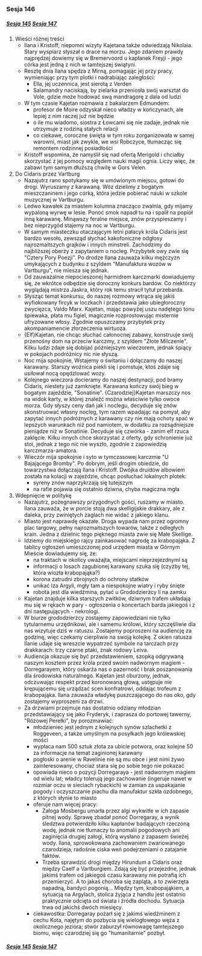 ### Sesja 146
##### [Sesja 145](#sesja-145) [Sesja 147](#sesja-147)
1. Wieści różnej treści
    - Ilana i Kristoff, niepomni wizyty Kajetana także odwiedzają Nikolaia. Stary wyspiarz słyszał o drace na morzu. Jego zdaniem prawdy najprędzej dowiemy się w Bremervoord u kapłanek Freyji - jego córka jest jedną z nich w tamtejszej świątyni.
    - Resztę dnia Ilana spędza z Mirną, pomagając jej przy pracy, wymieniając przy tym plotki i nadrabiając zaległości:
        - Ella, jej uczennica, jest sierotą z Verden
        - Salamandry naciskają, by zielarka przeniosła swój warsztat do Vole, gdzie może hodować swą mandragorę z dala od ludzi
    - W tym czasie Kajetan rozmawia z bakalarzem Edmundem:
        - profesor de Moire odzyskał nieco władzy w kończynach, ale lepiej z nim raczej już nie będzie
        - o ile mu wiadomo, siostra z Łowcami się nie zadaje, jednak nie utrzymuje z rodziną stałych relacji
        - co ciekawe, coroczne święta w tym roku zorganizowała w samej warowni, miast jak zwykle, we wsi Robczyce, tłumacząc się remontem rodzinnej posiadłości
    - Kristoff wspomina, że namyślił się nad ofertą Merigold i chciałby skorzystać z jej pomocy względem nauki magii ognia. Liczy więc, że zabawi tym samym dłuższą chwilę w Gors Velen.
2. Do Cidaris przez Vartburg
    - Nazajutrz rano spotykamy się w umówionym miejscu, gotowi do drogi. Wyruszamy z karawaną. Wóz dzielimy z bogatym mieszczaninem i jego córką, która jedzie pobierać nauki w szkole muzycznej w Vartburgu.
    - Ledwo kawałek za miastem kolumna znacząco zwalnia, gdy mijamy wypaloną wyrwę w lesie. Ponoć smok napadł tu na i spalił na popiół inną karawanę. Minąwszy feralne miejsce, znów przyspieszamy i bez nieprzygód stajemy na noc w Vartburgu.
    - W samym miasteczku otaczającym letni pałacyk króla Cidaris jest bardzo wesoło, zewsząd słychać kakofoniczne odgłosy najrozmaitszych grajków i innych minstreli. Zachodzimy do najbliższej oberży z zapytaniem o nocleg. Przybytek owy zwie się "Cztery Pory Poezji". Po drodze Ilana zauważa kilku mężczyzn umykających z budynku z szyldem "Manufaktura wozów w Vartburgu", nie miesza się jednak.
    - Od zauważalnie niepocieszonej harmidrem karczmarki dowiadujemy się, że wkrótce odbędzie się doroczny konkurs bardów. Co niektórzy wyglądają mistrza Jaskra, który rok temu stracił tytuł przebarda.
    - Słysząc temat konkursu, do naszej rozmowy wtrąca się jakiś wyfiokowany fircyk w loczkach i przedstawia jako ubiegłoroczny zwycięzca, Valdo Marx. Kajetan, mając powyżej uszu nadętego tonu śpiewaka, płata mu figiel, magicznie rozprostowując misternie ufryzowane włosy. Zgodnie opuszczamy przybytek przy akompaniamencie złorzeczenia wirtuoza.
    - {Elf}Kajetan, nie chcąc słuchać całonocnej zabawy, konstruuje swój przenośny dom na przeciw karczmy, z szyldem "Złote Milczenie". Kilku ludzi zdaje się dobijać późniejszym wieczorem, jednak śpiący w pokojach podróżnicy nic nie słyszą.
    - Noc mija spokojnie, Wstajemy o świtaniu i dołączamy do naszej karawany. Starszy woźnica piekli się i pomstuje, ktoś zdaje się usiłował nocą opędzlować wozy.
    - Kolejnego wieczora docieramy do naszej destynacji, pod bramy Cidaris, niestety już zamknięte. Karawana kończy swój bieg w bogatym zajeździe, "Sonatinie". {Czarodziej}Kajetan marszczy nos na widok karty, w której znaleźć można właściwie tylko owoce morza. Gdy słyszy ceny dań jak i noclegu, decyduje się znów skonstruować własny nocleg, tym razem wpadając na pomysł, aby zapytać innych podróżnych z karawany czy nie mają ochoty spać w lepszych warunkach niż pod namiotem, w dodatku za rozsądniejsze pieniądze niż w Sonatinie. Decyduje się czwórka - zanim elf rzuca zaklęcie. Kilku innych chce skorzystać z oferty, gdy schronienie już stoi, jednak z tego nic nie wyszło, zgodnie z zapowiedzią karczmarza-amatora.
    - Wieczór mija spokojnie i syto w tymczasowej karczmie "U Bajającego Bromby". Po dobrym, jeśli drogim obiedzie, do towarzystwa dołączają Ilana i Kristoff. Dwójka druidów albowiem została na kolacji w zajeździe, chcąc posłuchać lokalnych plotek:
        - syreny znów naprzykrzają się tutejszym
        - na rafie pojawia się ostatnio dziwna, chyba magiczna mgła
3. Wdepnięcie w politykę
    - Nazajutrz, pożegnawszy przygodnych gości, ruszamy w miasto. Ilana zauważa, że w porcie stoją dwa skelligijskie drakkary, ale z daleka, przy zwiniętych żaglach nie widać z jakiego klanu.
    - Miasto jest naprawdę okazałe. Droga wypada nam przez ogromny plac targowy, pełny najrozmaitszych towarów, także z odległych krain. Jedna z dzielnic tego pięknego miasta zwie się Małe Skellige.
    - Idziemy do miejskiego rajcy zainkasować nagrodę za krabopająka. Z tablicy ogłoszeń umieszczonej pod urzędem miasta w Górnym Mieście dowiadujemy się, że:
        - na traktach w okolicy uważajta, miejscami nieprzejezdnymi są
        - informacji o losach zagubionej karawany szuka się (czyżby tej, która wiozła krabopająka?)
        - korona zatrudni zbrojnych do ochrony statków
        - unikać lza Argyli, mgły tam a niespokojne wiatry i ryby śnięte
        - robota jest dla wiedźmina, pytać u Grododzierżcy li na zamku
    - Kajetan znajduje kilka starszych zwitków, dziwnym trafem układają mu się w rękach w pary - ogłoszenia o koncertach barda jakiegoś i z dni następujących - nekrologi.
    - W biurze grododzierżcy zostajemy zapowiedziani nie tylko tytularnemu urzędnikowi, ale i samemu królowi, który szczęśliwie dla nas wizytuje dziś w ratuszu. Zostajemy poproszeni na audiencję za godzinę, więc czekamy cierpliwie na swoją kolejkę. Z okien ratusza Ilanie udaje się wreszcie wypatrzeć symbole na tarczach przy drakkarach: trzy czarne ptaki, znak rodowy Leiva.
    - Audiencja okazuje się być przedstawieniem, szopką odgrywaną naszym kosztem przez króla przed swoim nadwornym magiem - Dorregarayem, który oskarża nas o pazerność i brak poszanowania dla środowiska naturalnego. Kajetan jest oburzony, jednak, odczuwając respekt przed koronowaną głową, ustępuje nie krępującemu się urządzać scen konfratrowi, oddając trofeum z krabopająka. Ilana zauważa władykę puszczającego do nas oko, gdy zostajemy wyproszeni za drzwi.
    - Za drzwiami przejmuje nas dostatnio odziany młodzian przedstawiający się jako Fryderyk, i zaprasza do portowej tawerny, "Różowej Perełki", by porozmawiać:
        - młodzieniec jest jednym z kolejnych synów szlachetki z Roggeveen, a także umyślnym na posyłkach jego królewskiej mości
        - wypłaca nam 500 sztuk złota za ubicie potwora, oraz kolejne 50 za informacje na temat zaginionej karawany
        - pogłoski o arenie w Ravelinie nie są mu obce i jest nimi żywo zainteresowany, chociaż stara się po sobie tego nie pokazać
        - opowiada nieco o pozycji Dorregaraya - jest nadwornym magiem od wielu lat; władcy tolerują jego zachowanie (ingeruje nawet w rozmiar oczu w sieciach rybackich) w zamian za uspakajanie pogody i oczyszczanie piachu dla manufaktur szkła ozdobnego, z których słynie to miasto
        - oferuje nam więcej pracy:
            - Załoga Mosbergu umarła przez algi wykwitłe w ich zapasie pitnej wody. Sprawę zbadał ponoć Dorregaray, a wynik śledztwa potwierdziło kilku kapłanów badających rzeczoną wodę, jednak nie tłumaczy to anomalii pogodowych ani zaginięcia drugiej załogi, którą wysłano z zapasem świeżej wody. Ilana, sprowokowana zachowaniem zwariowanego czarodzieja, radośnie ciska weń podejrzeniami o zatajanie faktów.
            - Trzeba sprawdzić drogi między Hirundum a Cidaris oraz między Caelf a Vartburgiem. Zdają się być przejezdne, jednak jakimś trafem od jakiegoś czasu karawany nie potrafią ich przemierzyć. A to jakaś choroba się zapląta, a to zwierzęta napadną, bandyci pogonią... Między tym, krabopająkiem, a sytuacją na Argylach, stolica żyjąca z handlu jest ostatnio praktycznie odcięta od świata i źródła dochodu. Sytuacja trwa od jakichś dwóch miesięcy.
        - ciekawostka: Dorregaray pożarł się z jakimś wiedźminem z cechu Kota, najętym do pozbycia się wielogłowego węża z okolicznego jeziora; stwór zaburzył równowagę tamtejszego biomu, więc czarodziej się go "humanitarnie" pozbył.

##### [Sesja 145](#sesja-145) [Sesja 147](#sesja-147)